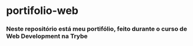 # portifolio-web
### Neste repositório está meu portifólio, feito durante o curso de Web Development na Trybe
